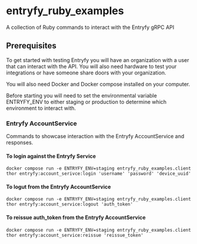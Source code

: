 # entryfy_ruby_examples

A collection of Ruby commands to interact with the Entryfy gRPC API

## Prerequisites

To get started with testing Entryfy you will have an organization with a user that can interact with the API. You will also need hardware to test your integrations or have someone share doors with your organization.

You will also need Docker and Docker compose installed on your computer.

Before starting you will need to set the environmental variable ENTRYFY_ENV to either staging or production to determine which environment to interact with.

### Entryfy AccountService

Commands to showcase interaction with the Entryfy AccountService and responses.

#### To login against the Entryfy Service

``docker compose run -e ENTRYFY_ENV=staging entryfy_ruby_examples.client thor entryfy:account_serivce:login 'username' 'password' 'device_uuid'``

#### To logut from the Entryfy AccountService

``docker compose run -e ENTRYFY_ENV=staging entryfy_ruby_examples.client thor entryfy:account_service:logout 'auth_token'``

#### To reissue auth_token from the Entryfy AccountService

``docker compose run -e ENTRYFY_ENV=staging entryfy_ruby_examples.client thor entryfy:account_service:reissue 'reissue_token'``
